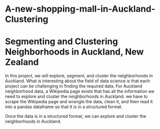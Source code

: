 # A-new-shopping-mall-in-Auckland-Clustering
# Segmenting and Clustering Neighborhoods in Auckland, New Zealand
In this project, we will explore, segment, and cluster the neighborhoods in Auckland. What is interesting about the field of data science is that each project can be challenging in finding the required data. For Auckland neighborhood data, a Wikipedia page exists that has all the information we need to explore and cluster the neighborhoods in Auckland. we have to scrape the Wikipedia page and wrangle the data, clean it, and then read it into a pandas dataframe so that it is in a structured format.

Once the data is in a structured format, we can explore and cluster the neighborhoods in Auckland.
